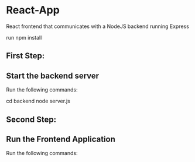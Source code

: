 # React-App
React frontend that communicates with a NodeJS backend running Express

run npm install

## First Step:
## Start the backend server
Run the following commands:

cd backend
node server.js


## Second Step:
## Run the Frontend Application

Run the following commands:
